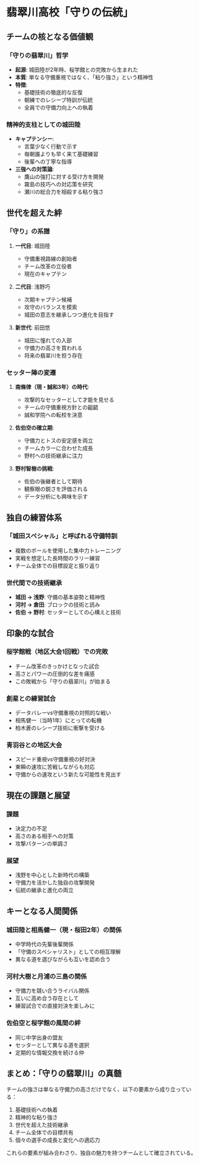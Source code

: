 # 翡翠川高校「守りの伝統」

## チームの核となる価値観

### 「守りの翡翠川」哲学
- **起源**: 城田陸が2年時、桜学館との完敗から生まれた
- **本質**: 単なる守備重視ではなく、「粘り強さ」という精神性
- **特徴**: 
  - 基礎技術の徹底的な反復
  - 朝練でのレシーブ特訓が伝統
  - 全員での守備力向上への執着
  
### 精神的支柱としての城田陸
- **キャプテンシー**:
  - 言葉少なく行動で示す
  - 毎朝誰よりも早く来て基礎練習
  - 後輩への丁寧な指導
- **三強への対策論**:
  - 鷹山の強打に対する受け方を開発
  - 霧島の技巧への対応策を研究
  - 瀬川の総合力を相殺する粘り強さ

## 世代を超えた絆

### 「守り」の系譜
1. **一代目**: 城田陸
   - 守備重視路線の創始者
   - チーム改革の立役者
   - 現在のキャプテン

2. **二代目**: 浅野巧
   - 次期キャプテン候補
   - 攻守のバランスを模索
   - 城田の意志を継承しつつ進化を目指す

3. **新世代**: 前田悠
   - 城田に憧れての入部
   - 守備力の高さを買われる
   - 将来の翡翠川を担う存在

### セッター陣の変遷
1. **南條律（現・誠和3年）の時代**:
   - 攻撃的なセッターとして才能を見せる
   - チームの守備重視方針との齟齬
   - 誠和学院への転校を決意

2. **佐伯空の確立期**:
   - 守備力とトスの安定感を両立
   - チームカラーに合わせた成長
   - 野村への技術継承に注力

3. **野村智樹の挑戦**:
   - 佐伯の後継者として期待
   - 観察眼の鋭さを評価される
   - データ分析にも興味を示す

## 独自の練習体系

### 「城田スペシャル」と呼ばれる守備特訓
- 複数のボールを使用した集中力トレーニング
- 実戦を想定した長時間のラリー練習
- チーム全体での目標設定と振り返り

### 世代間での技術継承
- **城田 → 浅野**: 守備の基本姿勢と精神性
- **河村 → 倉田**: ブロックの技術と読み
- **佐伯 → 野村**: セッターとしての心構えと技術

## 印象的な試合

### 桜学館戦（地区大会1回戦）での完敗
- チーム改革のきっかけとなった試合
- 高さとパワーの圧倒的な差を痛感
- この敗戦から「守りの翡翠川」が始まる

### 創星との練習試合
- データバレーvs守備重視の対照的な戦い
- 相馬健一（当時1年）にとっての転機
- 柏木蒼のレシーブ技術に衝撃を受ける

### 青羽谷との地区大会
- スピード重視vs守備重視の好対決
- 東瞬の速攻に苦戦しながらも対応
- 守備からの速攻という新たな可能性を見出す

## 現在の課題と展望

### 課題
- 決定力の不足
- 高さのある相手への対策
- 攻撃パターンの単調さ

### 展望
- 浅野を中心とした新時代の構築
- 守備力を活かした独自の攻撃開発
- 伝統の継承と進化の両立

## キーとなる人間関係

### 城田陸と相馬健一（現・桜田2年）の関係
- 中学時代の先輩後輩関係
- 「守備のスペシャリスト」としての相互理解
- 異なる道を選びながらも互いを認め合う

### 河村大樹と月浦の三島の関係
- 守備力を競い合うライバル関係
- 互いに高め合う存在として
- 練習試合での直接対決を楽しみに

### 佐伯空と桜学館の風間の絆
- 同じ中学出身の盟友
- セッターとして異なる道を選択
- 定期的な情報交換を続ける仲

## まとめ：「守りの翡翠川」の真髄

チームの強さは単なる守備力の高さだけでなく、以下の要素から成り立っている：

1. 基礎技術への執着
2. 精神的な粘り強さ
3. 世代を超えた技術継承
4. チーム全体での目標共有
5. 個々の選手の成長と変化への適応力

これらの要素が組み合わさり、独自の魅力を持つチームとして確立されている。
